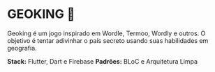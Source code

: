 # GEOKING 👑

Geoking é um jogo inspirado em Wordle, Termoo, Wordly e outros. O objetivo é tentar adivinhar o país secreto usando suas habilidades em geografia.

**Stack:** Flutter, Dart e Firebase
**Padrões:** BLoC e Arquitetura Limpa
